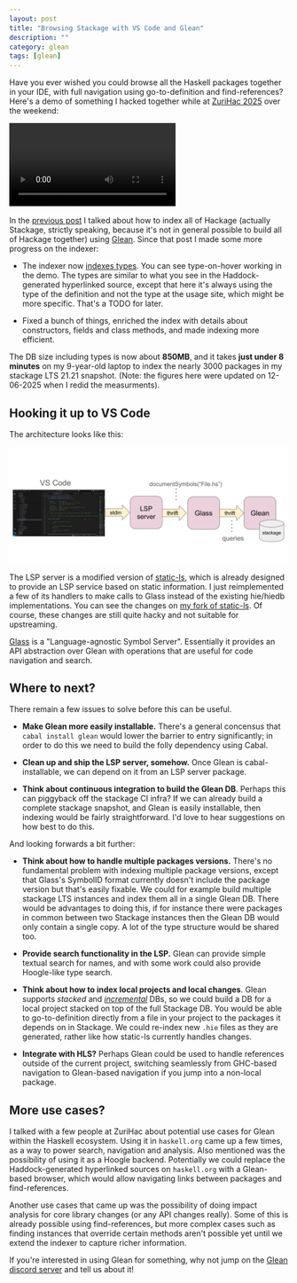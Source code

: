```yaml
---
layout: post
title: "Browsing Stackage with VS Code and Glean"
description: ""
category: glean
tags: [glean]
---
```


Have you ever wished you could browse all the Haskell packages
together in your IDE, with full navigation using go-to-definition
and find-references?  Here's a demo of something I hacked together
while at [ZuriHac 2025](https://zfoh.ch/zurihac2025/) over the weekend:

![](/images/vscode-stackage-glean.webm)

In the [previous post](2025-05-22-Glean-Haskell.html) I talked about
how to index all of Hackage (actually Stackage, strictly speaking,
because it's not in general possible to build all of Hackage together)
using [Glean](https://glean.software). Since that post I made some
more progress on the indexer:

* The indexer now [indexes
  types](https://github.com/facebookincubator/Glean/pull/532). You can
  see type-on-hover working in the demo. The types are similar to what
  you see in the Haddock-generated hyperlinked source, except that
  here it's always using the type of the definition and not the type
  at the usage site, which might be more specific. That's a TODO for
  later.

* Fixed a bunch of things, enriched the index with details about
  constructors, fields and class methods, and made indexing more
  efficient.

The DB size including types is now about **850MB**, and it takes
**just under 8 minutes** on my 9-year-old laptop to index the nearly
3000 packages in my stackage LTS 21.21 snapshot. (Note: the figures
here were updated on 12-06-2025 when I redid the measurments).

## Hooking it up to VS Code

The architecture looks like this:

![](/images/vscode-glean-arch.svg)

The LSP server is a modified version of
[static-ls](https://github.com/josephsumabat/static-ls), which is
already designed to provide an LSP service based on static
information. I just reimplemented a few of its handlers to make calls
to Glass instead of the existing hie/hiedb implementations. You can
see the changes on [my fork of
static-ls](https://github.com/simonmar/static-ls/commits/glean/). Of
course, these changes are still quite hacky and not suitable for
upstreaming.

[Glass](https://github.com/facebookincubator/Glean/tree/main/glean/glass)
is a "Language-agnostic Symbol Server". Essentially it provides an API
abstraction over Glean with operations that are useful for code
navigation and search.

## Where to next?

There remain a few issues to solve before this can be useful.

* **Make Glean more easily installable.** There's a general concensus that
  `cabal install glean` would lower the barrier to entry
  significantly; in order to do this we need to build the folly
  dependency using Cabal.

* **Clean up and ship the LSP server, somehow.** Once Glean is
    cabal-installable, we can depend on it from an LSP server package.

* **Think about continuous integration to build the Glean
    DB**. Perhaps this can piggyback off the stackage CI infra? If we
    can already build a complete stackage snapshot, and Glean is
    easily installable, then indexing would be fairly
    straightforward. I'd love to hear suggestions on how best to do
    this.

And looking forwards a bit further:

* **Think about how to handle multiple packages versions.** There's no
  fundamental problem with indexing multiple package versions, except
  that Glass's SymbolID format currently doesn't include the package
  version but that's easily fixable. We could for example build
  multiple stackage LTS instances and index them all in a single Glean
  DB. There would be advantages to doing this, if for instance there
  were packages in common between two Stackage instances then the
  Glean DB would only contain a single copy. A lot of the type
  structure would be shared too.

* **Provide search functionality in the LSP.** Glean can provide
    simple textual search for names, and with some work could also
    provide Hoogle-like type search.

* **Think about how to index local projects and local changes**. Glean
    supports *stacked* and
    [*incremental*](https://glean.software/blog/incremental/) DBs, so we
    could build a DB for a local project stacked on top of the full
    Stackage DB.  You would be able to go-to-definition directly from
    a file in your project to the packages it depends on in
    Stackage. We could re-index new `.hie` files as they are
    generated, rather like how static-ls currently handles changes.

* **Integrate with HLS?** Perhaps Glean could be used to handle
    references outside of the current project, switching seamlessly
    from GHC-based navigation to Glean-based navigation if you jump
    into a non-local package.


## More use cases?

I talked with a few people at ZuriHac about potential use cases for
Glean within the Haskell ecosystem. Using it in `haskell.org` came up
a few times, as a way to power search, navigation and analysis. Also
mentioned was the possibility of using it as a Hoogle
backend. Potentially we could replace the Haddock-generated
hyperlinked sources on `haskell.org` with a Glean-based browser, which
would allow navigating links between packages and find-references.

Another use cases that came up was the possibility of doing impact
analysis for core library changes (or any API changes really). Some of
this is already possible using find-references, but more complex cases
such as finding instances that override certain methods aren't
possible yet until we extend the indexer to capture richer
information.

If you're interested in using Glean for something, why not jump on the
[Glean discord server](https://discord.com/channels/280033776820813825/505370075402862594/808027763868827659) and tell us about it!

